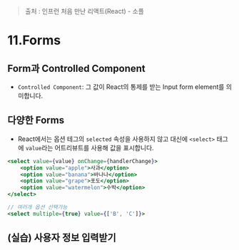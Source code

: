> 출처 :  인프런 처음 만난 리액트(React) - 소플

# 11.Forms
## Form과 Controlled Component
- `Controlled Component`: 그 값이 React의 통제를 받는 Input form element를 의미합니다.

## 다양한 Forms
- React에서는 옵션 테그의 `selected` 속성을 사용하지 않고 대신에 `<select>` 태그에 `value`라는 어트리뷰트를 사용해 값을 표시합니다.
```jsx
<select value={value} onChange={handlerChange}>
    <option value="apple">사과</option>
    <option value="banana">바나나</option>
    <option value="grape">포도</option>
    <option value="watermelon">수박</option>
</select>
```
```jsx
// 여러개 옵션 선택가능
<select multiple={true} value={['B', 'C']}> 
```

## (실습) 사용자 정보 입력받기
